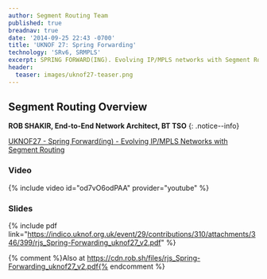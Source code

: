 ```yaml
---
author: Segment Routing Team
published: true
breadnav: true
date: '2014-09-25 22:43 -0700'
title: 'UKNOF 27: Spring Forwarding'
technology: 'SRv6, SRMPLS'
excerpt: SPRING FORWARD(ING). Evolving IP/MPLS networks with Segment Routing
header:
  teaser: images/uknof27-teaser.png
---
```


## Segment Routing Overview  

**ROB SHAKIR, End-to-End Network Architect, BT TSO**
{: .notice--info}

[UKNOF27 - Spring Forward(ing) - Evolving IP/MPLS Networks with Segment Routing](https://indico.uknof.org.uk/event/29/contributions/310/)

### Video

{% include video id="od7vO6odPAA" provider="youtube" %}

### Slides

{% include pdf link="https://indico.uknof.org.uk/event/29/contributions/310/attachments/346/399/rjs_Spring-Forwarding_uknof27_v2.pdf" %}

{% comment %}Also at https://cdn.rob.sh/files/rjs_Spring-Forwarding_uknof27_v2.pdf{% endcomment %}

